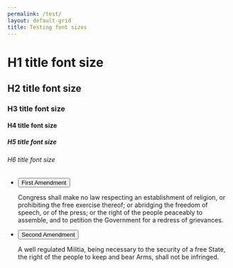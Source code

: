 ```yaml
---
permalink: /test/
layout: default-grid
title: Testing font sizes
---
```


# H1 title font size

## H2 title font size

### H3 title font size

#### H4 title font size

##### H5 title font size

###### H6 title font size

<div class="usa-accordion">
  <ul class="usa-unstyled-list">
    <li>
      <button class="usa-button-unstyled" aria-expanded="true" aria-controls="amendment-1">
        First Amendment
      </button>
      <div id="amendment-1" class="usa-accordion-content">
        <p>
        Congress shall make no law respecting an establishment of religion, or prohibiting the free exercise thereof; or abridging the freedom of speech, or of the press; or the right of the people peaceably to assemble, and to petition the Government for a redress of grievances.
        </p>
      </div>
    </li>
    <li>
      <button class="usa-button-unstyled" aria-controls="amendment-2">
        Second Amendment
      </button>
      <div id="amendment-2" class="usa-accordion-content">
        <p>
        A well regulated Militia, being necessary to the security of a free State, the right of the people to keep and bear Arms, shall not be infringed.
        </p>
      </div>
    </li>
  </ul>
</div>
